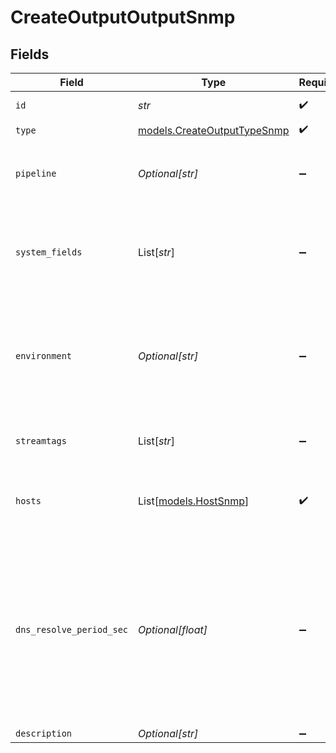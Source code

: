 # CreateOutputOutputSnmp


## Fields

| Field                                                                                                                                                                     | Type                                                                                                                                                                      | Required                                                                                                                                                                  | Description                                                                                                                                                               |
| ------------------------------------------------------------------------------------------------------------------------------------------------------------------------- | ------------------------------------------------------------------------------------------------------------------------------------------------------------------------- | ------------------------------------------------------------------------------------------------------------------------------------------------------------------------- | ------------------------------------------------------------------------------------------------------------------------------------------------------------------------- |
| `id`                                                                                                                                                                      | *str*                                                                                                                                                                     | :heavy_check_mark:                                                                                                                                                        | Unique ID for this output                                                                                                                                                 |
| `type`                                                                                                                                                                    | [models.CreateOutputTypeSnmp](../models/createoutputtypesnmp.md)                                                                                                          | :heavy_check_mark:                                                                                                                                                        | N/A                                                                                                                                                                       |
| `pipeline`                                                                                                                                                                | *Optional[str]*                                                                                                                                                           | :heavy_minus_sign:                                                                                                                                                        | Pipeline to process data before sending out to this output                                                                                                                |
| `system_fields`                                                                                                                                                           | List[*str*]                                                                                                                                                               | :heavy_minus_sign:                                                                                                                                                        | Fields to automatically add to events, such as cribl_pipe. Supports wildcards.                                                                                            |
| `environment`                                                                                                                                                             | *Optional[str]*                                                                                                                                                           | :heavy_minus_sign:                                                                                                                                                        | Optionally, enable this config only on a specified Git branch. If empty, will be enabled everywhere.                                                                      |
| `streamtags`                                                                                                                                                              | List[*str*]                                                                                                                                                               | :heavy_minus_sign:                                                                                                                                                        | Tags for filtering and grouping in @{product}                                                                                                                             |
| `hosts`                                                                                                                                                                   | List[[models.HostSnmp](../models/hostsnmp.md)]                                                                                                                            | :heavy_check_mark:                                                                                                                                                        | One or more SNMP destinations to forward traps to                                                                                                                         |
| `dns_resolve_period_sec`                                                                                                                                                  | *Optional[float]*                                                                                                                                                         | :heavy_minus_sign:                                                                                                                                                        | How often to resolve the destination hostname to an IP address. Ignored if all destinations are IP addresses. A value of 0 means every trap sent will incur a DNS lookup. |
| `description`                                                                                                                                                             | *Optional[str]*                                                                                                                                                           | :heavy_minus_sign:                                                                                                                                                        | N/A                                                                                                                                                                       |